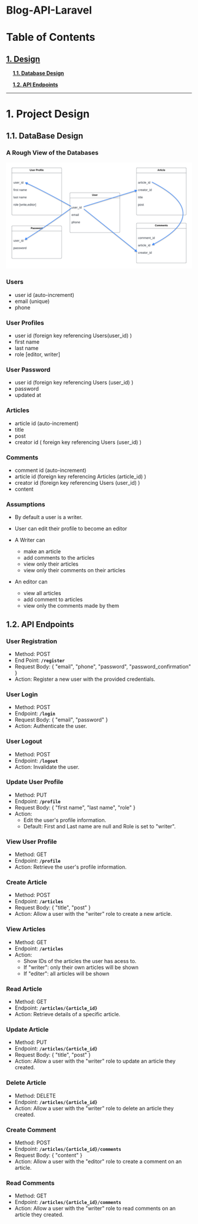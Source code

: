 # Blog-API-Laravel

# Table of Contents

## [1. Design](#1-project-design)
&ensp;&ensp; **[1.1. Database Design](#11-database-design)**

&ensp;&ensp; **[1.2. API Endpoints](#12-api-endpoints)**

<hr>

# 1. Project Design

## 1.1. DataBase Design

### A Rough View of the Databases

![databases](/assets/databases.png)

### Users

- user id (auto-increment)
- email (unique)
- phone

### User Profiles

- user id (foreign key referencing Users(user_id) )
- first name
- last name
- role [editor, writer]

### User Password

- user id (foreign key referencing Users (user_id) )
- password
- updated at

### Articles

- article id (auto-increment)
- title
- post
- creator id ( foreign key referencing Users (user_id) )

### Comments

- comment id (auto-increment)
- article id (foreign key referencing Articles (article_id) )
- creator id (foreign key referencing Users (user_id) )
- content

### Assumptions

- By default a user is a writer. 

- User can edit their profile to become an editor

- A Writer can 
    - make an article 
    - add comments to the articles 
    - view only their articles 
    - view only their comments on their articles

- An editor can 
    - view all articles 
    - add comment to articles 
    - view only the comments made by them

## 1.2. API Endpoints
### User Registration

- Method: POST
- End Point: **`/register`**
- Request Body: { "email", "phone", "password", "password_confirmation" }
- Action: Register a new user with the provided credentials.

### User Login
- Method: POST
- Endpoint: **`/login`**
- Request Body: { "email", "password" }
- Action: Authenticate the user.

### User Logout
- Method: POST
- Endpoint: **`/logout`**
- Action: Invalidate the user.

### Update User Profile
- Method: PUT
- Endpoint: **`/profile`**
- Request Body: { "first name", "last name", "role" }
- Action: 
    - Edit the user's profile information. 
    - Default: First and Last name are null and Role is set to "writer".

### View User Profile
- Method: GET
- Endpoint: **`/profile`**
- Action: Retrieve the user's profile information.

### Create Article
- Method: POST
- Endpoint: **`/articles`**
- Request Body: { "title", "post" }
- Action: Allow a user with the "writer" role to create a new article.

### View Articles
- Method: GET
- Endpoint: **`/articles`**
- Action: 
    - Show IDs of the articles the user has acess to.
    - If "writer": only their own articles will be shown
    - If "editer": all articles will be shown

### Read Article
- Method: GET
- Endpoint: **`/articles/{article_id}`**
- Action: Retrieve details of a specific article. 

### Update Article
- Method: PUT
- Endpoint: **`/articles/{article_id}`**
- Request Body: { "title", "post" }
- Action: Allow a user with the "writer" role to update an article they created.

### Delete Article
- Method: DELETE
- Endpoint: **`/articles/{article_id}`**
- Action: Allow a user with the "writer" role to delete an article they created.

### Create Comment
- Method: POST
- Endpoint: **`/articles/{article_id}/comments`**
- Request Body: { "content" }
- Action: Allow a user with the "editor" role to create a comment on an article.

### Read Comments
- Method: GET
- Endpoint: **`/articles/{article_id}/comments`**
- Action: Allow a user with the "writer" role to read comments on an article they created.


